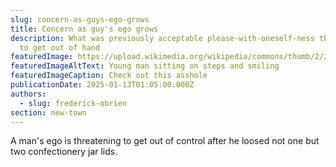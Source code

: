```yaml
---
slug: concern-as-guys-ego-grows
title: Concern as guy's ego grows
description: What was previously acceptable please-with-oneself-ness threatens
  to get out of hand
featuredImage: https://upload.wikimedia.org/wikipedia/commons/thumb/2/29/Man_smiling_on_steps_%28Unsplash%29.jpg/1280px-Man_smiling_on_steps_%28Unsplash%29.jpg
featuredImageAltText: Young man sitting on steps and smiling
featuredImageCaption: Check out this asshole
publicationDate: 2025-01-13T01:05:00.000Z
authors:
  - slug: frederick-obrien
section: new-town
---
```

A man's ego is threatening to get out of control after he loosed not one but two confectionery jar lids.
